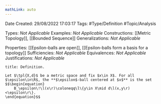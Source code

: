 ```yaml
---
mathLink: auto
---
```


<div class="topSpace"></div>

Date Created: 29/08/2022 17:03:17
Tags: #Type/Definition #Topic/Analysis

Types: <i>Not Applicable</i>
Examples: <i>Not Applicable</i>
Constructions: [[Metric Topology]], [[Bounded Sequence]]
Generalizations: <i>Not Applicable</i>

Properties: [[Epsilon-balls are open]], [[Epsilon-balls form a basis for a topology]]
Sufficiencies: <i>Not Applicable</i>
Equivalences: <i>Not Applicable</i>
Justifications: <i>Not Applicable</i>

``` ad-Definition
title: Definition.

Let $\tpl{X,d}$ be a metric space and fix $x\in X$. For all $\epsilon\in\R$, the **$\epsilon$-ball centered at $x$** is the set
$$\begin{equation}
    B_\epsilon\!\l(x\r)\coloneqq\l\{y\in X\mid d\l(x,y\r)<\epsilon\r\}.
\end{equation}$$

```

